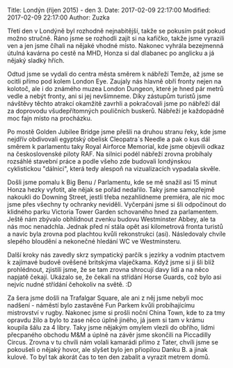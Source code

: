 ﻿Title: Londýn (říjen 2015) - den 3.
Date: 2017-02-09 22:17:00
Modified: 2017-02-09 22:17:00
Author: Zuzka


Třetí den v Londýně byl rozhodně nejnabitější, takže se pokusím psát pokud možno stručně.
Ráno jsme se rozhodli zajít si na kafíčko, takže jsme vyrazili ven a jen jsme číhali na nějaké vhodné místo. Nakonec vyhrála bezejmenná útulná kavárna po cestě na MHD, Honza si dal dlabanec po anglicku a já nějaký sladký hřích. 

Odtud jsme se vydali do centra města směrem k nábřeží Temže, až jsme se ocitli přímo pod kolem London Eye. Zaujaly nás hlavně obří fronty nejen na kolotoč, ale i do známého muzea London Dungeon, které je hned pár metrů vedle a nebýt fronty, ani si jej nevšimneme. Díky zástupům turistů jsme návštěvy těchto atrakcí okamžitě zavrhli a pokračovali jsme po nábřeží dál za doprovodu všudepřítomných pouličních buskerů. Nábřeží je každopádně moc fajn místo na procházku.

Po mostě Golden Jubilee Bridge jsme přešli na druhou stranu řeky, kde jsme nejdřív obdivovali egyptský obelisk Cleopatra´s Needle a pak o kus dál směrem k parlamentu taky Royal Airforce Memorial, kde jsme objevili odkaz na československé piloty RAF. Na silnici podél nábřeží zrovna probíhaly rozsáhlé stavební práce a podle všeho zde budovali londýnskou cyklistickou "dálnici", která tedy alespoň na vizualizacích vypadala skvěle.

Došli jsme pomalu k Big Benu / Parlamentu, kde se mě snažil asi 15 minut Honza hezky vyfotit, ale nějak se pořád nedařilo. Taky jsme samozřejmě nakoukli do Downing Street, jestli třeba nezahlídneme premiéra, ale nic moc jsme přes všechny ty ochranky neviděli. Vyčerpáni jsme si šli odpočinout do klidného parku Victoria Tower Garden schovaného hned za parlamentem. Ještě nám zbývalo obhlídnout zvenku budovu Westminster Abbey, ale ta nás moc nenadchla. Jednak před ní stála opět asi kilometrová fronta turistů a navíc byla zrovna pod plachtou kvůli rekonstrukci (asi). Následovaly chvíle slepého bloudění a nekonečné hledání WC ve Westminsteru.

Další kroky nás zavedly skrz sympatický parčík s jezírky a vodním ptactvem k zajímavé budově ověšené britskýma vlaječkama. Když jsme si ji šli blíž prohlédnout, zjistili jsme, že se tam zrovna shrocují davy lidí a na něco napjatě čekají. Ukázalo se, že čekali na střídání  Horse Guards, což bylo asi nejvíc nudné střídání čehokoliv na světě. :D

Za šera jsme došli na Trafalgar Square, ale ani z něj jsme nebyli moc nadšení - náměstí bylo zastavěné Fun Parkem kvůli probíhajícímu mistrovství v rugby. Nakonec jsme si prošli noční China Town, kde to za tmy opravdu žilo a bylo to zase něco úplně jiného, já jsem si tam v krámu koupila šálu za 4 libry. Taky jsme nějakým omylem vlezli do obřího, lidmi přecpaného obchodu M&M a úplně na závěr jsme skončili na Piccadilly Circus. Zrovna v tu chvíli nám volali kamarádi přímo z Tater, chvíli jsme se pokoušeli o nějaký hovor, ale slyšet bylo jen přiopilou Danku B. a jinak kulové. To byl tak akorát čas to ten den zabalit a vyrazit metrem domů. 

